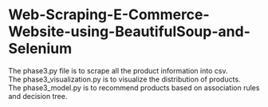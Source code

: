 # Web-Scraping-E-Commerce-Website-using-BeautifulSoup-and-Selenium

The phase3.py file is to scrape all the product information into csv.   
The phase3_visualization.py is to visualize the distribution of products.   
The phase3_model.py is to recommend products based on association rules and decision tree.   
